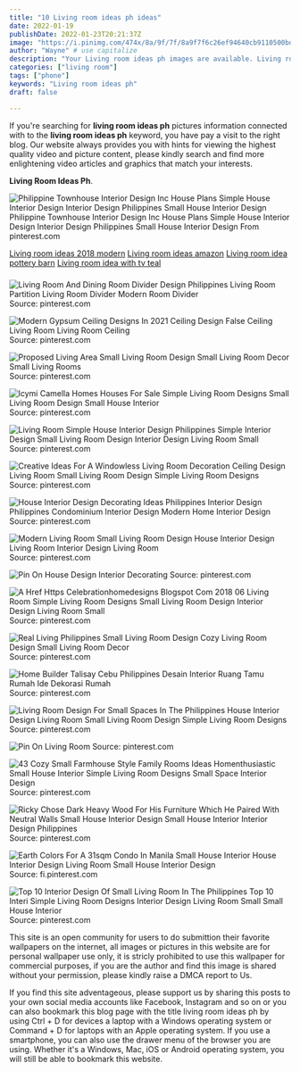 ```yaml
---
title: "10 Living room ideas ph ideas"
date: 2022-01-19
publishDate: 2022-01-23T20:21:37Z
image: "https://i.pinimg.com/474x/8a/9f/7f/8a9f7f6c26ef94640cb9110500bdbcaf.jpg"
author: "Wayne" # use capitalize
description: "Your Living room ideas ph images are available. Living room ideas ph are a topic that is being searched for and liked by netizens today. You can Find and Download the Living room ideas ph files here. Get all royalty-free photos and vectors."
categories: ["living room"]
tags: ["phone"]
keywords: "Living room ideas ph"
draft: false

---
```


If you're searching for **living room ideas ph** pictures information connected with to the **living room ideas ph** keyword, you have pay a visit to the right  blog.  Our website always  provides you with  hints  for viewing  the highest  quality video and picture  content, please kindly search and find more enlightening video articles and graphics  that match your interests.

**Living Room Ideas Ph**. 

![Philippine Townhouse Interior Design Inc House Plans Simple House Interior Design Interior Design Philippines Small House Interior Design](https://i.pinimg.com/originals/27/be/18/27be18bdc46888e42f49cf14e67831a5.jpg "Philippine Townhouse Interior Design Inc House Plans Simple House Interior Design Interior Design Philippines Small House Interior Design")
Philippine Townhouse Interior Design Inc House Plans Simple House Interior Design Interior Design Philippines Small House Interior Design From pinterest.com

[Living room ideas 2018 modern](/living-room-ideas-2018-modern/)
[Living room ideas amazon](/living-room-ideas-amazon/)
[Living room idea pottery barn](/living-room-idea-pottery-barn/)
[Living room idea with tv teal](/living-room-idea-with-tv-teal/)



### 

 


![Living Room And Dining Room Divider Design Philippines Living Room Partition Living Room Divider Modern Room Divider](https://i.pinimg.com/originals/60/5d/9a/605d9acd0ad431ab218b0798712da779.jpg "Living Room And Dining Room Divider Design Philippines Living Room Partition Living Room Divider Modern Room Divider")
Source: pinterest.com

 

![Modern Gypsum Ceiling Designs In 2021 Ceiling Design False Ceiling Living Room Living Room Ceiling](https://i.pinimg.com/originals/91/b7/3b/91b73b4faaae39141507d2f7f980f44d.jpg "Modern Gypsum Ceiling Designs In 2021 Ceiling Design False Ceiling Living Room Living Room Ceiling")
Source: pinterest.com

 

![Proposed Living Area Small Living Room Design Small Living Room Decor Small Living Rooms](https://i.pinimg.com/originals/b2/d5/10/b2d510f5ffc8fff52575d151dcb2f21e.jpg "Proposed Living Area Small Living Room Design Small Living Room Decor Small Living Rooms")
Source: pinterest.com

 

![Icymi Camella Homes Houses For Sale Simple Living Room Designs Small Living Room Design Small House Interior](https://i.pinimg.com/originals/24/c1/3c/24c13cadc49fd7c0d681c9cc4070890f.jpg "Icymi Camella Homes Houses For Sale Simple Living Room Designs Small Living Room Design Small House Interior")
Source: pinterest.com

 

![Living Room Simple House Interior Design Philippines Simple Interior Design Small Living Room Design Interior Design Living Room Small](https://i.pinimg.com/originals/14/f7/20/14f72075ebfa3d9c540a4654c9cfc56a.jpg "Living Room Simple House Interior Design Philippines Simple Interior Design Small Living Room Design Interior Design Living Room Small")
Source: pinterest.com

 

![Creative Ideas For A Windowless Living Room Decoration Ceiling Design Living Room Small Living Room Design Simple Living Room Designs](https://i.pinimg.com/564x/d8/14/16/d81416e8d69f7d5c10462d9779afcb95.jpg "Creative Ideas For A Windowless Living Room Decoration Ceiling Design Living Room Small Living Room Design Simple Living Room Designs")
Source: pinterest.com

 

![House Interior Design Decorating Ideas Philippines Interior Design Philippines Condominium Interior Design Modern Home Interior Design](https://i.pinimg.com/originals/12/17/a7/1217a7f36d19aa9fcf3520aa758f108e.jpg "House Interior Design Decorating Ideas Philippines Interior Design Philippines Condominium Interior Design Modern Home Interior Design")
Source: pinterest.com

 

![Modern Living Room Small Living Room Design House Interior Design Living Room Interior Design Living Room](https://i.pinimg.com/originals/8a/18/f5/8a18f57885983f3c63911515516c7325.jpg "Modern Living Room Small Living Room Design House Interior Design Living Room Interior Design Living Room")
Source: pinterest.com

 

![Pin On House Design Interior Decorating](https://i.pinimg.com/originals/f5/d7/78/f5d778b2586e4e78af6b84c4fd554475.jpg "Pin On House Design Interior Decorating")
Source: pinterest.com

 

![A Href Https Celebrationhomedesigns Blogspot Com 2018 06 Living Room Simple Living Room Designs Small Living Room Design Interior Design Living Room Small](https://i.pinimg.com/736x/bb/02/97/bb0297ca3fd4c48c7fe01fb3a428852c.jpg "A Href Https Celebrationhomedesigns Blogspot Com 2018 06 Living Room Simple Living Room Designs Small Living Room Design Interior Design Living Room Small")
Source: pinterest.com

 

![Real Living Philippines Small Living Room Design Cozy Living Room Design Small Living Room Decor](https://i.pinimg.com/originals/22/1f/14/221f145c0f4438c128a4832c1c185d5e.jpg "Real Living Philippines Small Living Room Design Cozy Living Room Design Small Living Room Decor")
Source: pinterest.com

 

![Home Builder Talisay Cebu Philippines Desain Interior Ruang Tamu Rumah Ide Dekorasi Rumah](https://i.pinimg.com/originals/ad/89/5f/ad895f32291be0870ff93005c0838aa1.jpg "Home Builder Talisay Cebu Philippines Desain Interior Ruang Tamu Rumah Ide Dekorasi Rumah")
Source: pinterest.com

 

![Living Room Design For Small Spaces In The Philippines House Interior Design Living Room Small Living Room Design Simple Living Room Designs](https://i.pinimg.com/originals/1a/8c/db/1a8cdba4996964da0de7c27aa306c044.jpg "Living Room Design For Small Spaces In The Philippines House Interior Design Living Room Small Living Room Design Simple Living Room Designs")
Source: pinterest.com

 

![Pin On Living Room](https://i.pinimg.com/474x/54/29/5a/54295a092b0ce95bbb8c54fcd3cc6104.jpg "Pin On Living Room")
Source: pinterest.com

 

![43 Cozy Small Farmhouse Style Family Rooms Ideas Homenthusiastic Small House Interior Simple Living Room Designs Small Space Interior Design](https://i.pinimg.com/originals/ca/da/ae/cadaaeef4b0d963e7f7c55032ffadcf2.jpg "43 Cozy Small Farmhouse Style Family Rooms Ideas Homenthusiastic Small House Interior Simple Living Room Designs Small Space Interior Design")
Source: pinterest.com

 

![Ricky Chose Dark Heavy Wood For His Furniture Which He Paired With Neutral Walls Small House Interior Design Small House Interior Interior Design Philippines](https://i.pinimg.com/originals/e7/7c/70/e77c702f67586dae65a5753b1c11fae0.jpg "Ricky Chose Dark Heavy Wood For His Furniture Which He Paired With Neutral Walls Small House Interior Design Small House Interior Interior Design Philippines")
Source: pinterest.com

 

![Earth Colors For A 31sqm Condo In Manila Small House Interior House Interior Design Living Room Small House Interior Design](https://i.pinimg.com/originals/b8/fd/0b/b8fd0b7f6009773d0cc1c5314448b443.jpg "Earth Colors For A 31sqm Condo In Manila Small House Interior House Interior Design Living Room Small House Interior Design")
Source: fi.pinterest.com

 

![Top 10 Interior Design Of Small Living Room In The Philippines Top 10 Interi Simple Living Room Designs Interior Design Living Room Small Small House Interior](https://i.pinimg.com/474x/8a/9f/7f/8a9f7f6c26ef94640cb9110500bdbcaf.jpg "Top 10 Interior Design Of Small Living Room In The Philippines Top 10 Interi Simple Living Room Designs Interior Design Living Room Small Small House Interior")
Source: pinterest.com

 

This site is an open community for users to do submittion their favorite wallpapers on the internet, all images or pictures in this website are for personal wallpaper use only, it is stricly prohibited to use this wallpaper for commercial purposes, if you are the author and find this image is shared without your permission, please kindly raise a DMCA report to Us.

If you find this site adventageous, please support us by sharing this posts to your own social media accounts like Facebook, Instagram and so on or you can also bookmark this blog page with the title living room ideas ph by using Ctrl + D for devices a laptop with a Windows operating system or Command + D for laptops with an Apple operating system. If you use a smartphone, you can also use the drawer menu of the browser you are using. Whether it's a Windows, Mac, iOS or Android operating system, you will still be able to bookmark this website.

